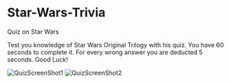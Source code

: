 # Star-Wars-Trivia
Quiz on Star Wars

Test you knowledge of Star Wars Original Trilogy with his quiz. You have 60 seconds to complete it. For every wrong answer you are deducted 5 seconds. Good Luck!

![QuizScreenShot1](https://user-images.githubusercontent.com/73242250/109597209-640f0880-7add-11eb-86d8-7b375ccd1d61.png)
![QuizScreenShot2](https://user-images.githubusercontent.com/73242250/109597210-64a79f00-7add-11eb-8e27-bf9fe3726a71.png)

